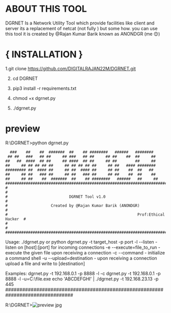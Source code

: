 # ABOUT THIS TOOL
DGRNET Is a Network Utility Tool which provide facilities like client and server its a replacement of netcat (not fully ) but some how. you can use this tool 
it is created by @Rajan Kumar Barik known as ANONDGR (me 😊)

# { INSTALLATION }
1.git clone https://github.com/DIGITALRAJAN22M/DGRNET.git

2. cd DGRNET
3. pip3 install -r requirements.txt
     
4. chmod +x dgrnet.py
   
5. ./dgrnet.py 


# preview


R:\DGRNET>python dgrnet.py

      ###    ##    ##  #######  ##    ## ########   ######   ########  
     ## ##   ###   ## ##     ## ###   ## ##     ## ##    ##  ##     ## 
    ##   ##  ####  ## ##     ## ####  ## ##     ## ##        ##     ## 
    ##     ## ## ## ## ##     ## ## ## ## ##     ## ##   #### ########  
    ######### ##  #### ##     ## ##  #### ##     ## ##    ##  ##   ##   
    ##     ## ##   ### ##     ## ##   ### ##     ## ##    ##  ##    ##  
    ##     ## ##    ##  #######  ##    ## ########   ######   ##     ## 
    ################################################################################
    #                                                                              #
    #                           DGRNET Tool v1.0                                   #
    #                   Created by @Rajan Kumar Barik (ANONDGR)                    #
    #                                                         Prof:Ethical Hacker  #
    #                                                                              #
    ################################################################################

Usage: ./dgrnet.py or python dgrnet.py -t target_host -p port
-l --listen                     - listen on [host]:[port] for incoming connections
-e --execute=file_to_run        - execute the given file upon receiving a connection
-c --command                    - initialize a command shell
-u --upload=destination         - upon receiving a connection upload a file and write to [destination]

Examples:
dgrnet.py -t 192.168.0.1 -p 8888 -l -c
dgrnet.py -t 192.168.0.1 -p 8888 -l -u=C:\\file.exe
echo 'ABCDEFGHI' | ./dgrnet.py -t 192.168.23.13 -p 445
################################################################################

R:\DGRNET>![preview jpg](https://github.com/DIGITALRAJAN22M/DGRNET/assets/96865310/fdaab568-f9d6-40c1-a135-8cf136bacbbe)





